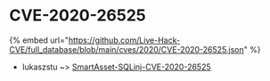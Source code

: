 # CVE-2020-26525
{% embed url="https://github.com/Live-Hack-CVE/full_database/blob/main/cves/2020/CVE-2020-26525.json" %}

* lukaszstu ~> [SmartAsset-SQLinj-CVE-2020-26525](https://www.alice-snow.ru/2020/database/cve-2020-26525/smartasset-sqlinj-cve-2020-26525-lukaszstu)
